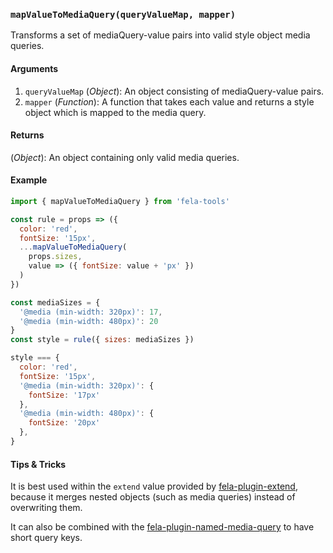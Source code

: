 
### `mapValueToMediaQuery(queryValueMap, mapper)`
Transforms a set of mediaQuery-value pairs into valid style object media queries.
#### Arguments
1. `queryValueMap` (*Object*): An object consisting of mediaQuery-value pairs.
2. `mapper` (*Function*): A function that takes each value and returns a style object which is mapped to the media query.

#### Returns
(*Object*): An object containing only valid media queries.

#### Example
```javascript
import { mapValueToMediaQuery } from 'fela-tools'

const rule = props => ({
  color: 'red',
  fontSize: '15px',
  ...mapValueToMediaQuery(
    props.sizes,
    value => ({ fontSize: value + 'px' })
  )
})

const mediaSizes = {
  '@media (min-width: 320px)': 17,
  '@media (min-width: 480px)': 20
}
const style = rule({ sizes: mediaSizes })

style === {
  color: 'red',
  fontSize: '15px',
  '@media (min-width: 320px)': {
    fontSize: '17px'
  },
  '@media (min-width: 480px)': {
    fontSize: '20px'
  },
}
```

#### Tips & Tricks
It is best used within the `extend` value provided by [fela-plugin-extend](../../fela-plugin-extend), because it merges nested objects (such as media queries) instead of overwriting them.

It can also be combined with the [fela-plugin-named-media-query](../../fela-plugin-named-media-query) to have short query keys.
